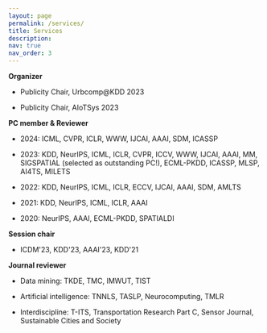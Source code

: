 ```yaml
---
layout: page
permalink: /services/
title: Services
description: 
nav: true
nav_order: 3
---
```


<div>
  <p><strong>Organizer</strong></p>
  <ul>
  <li><p>Publicity Chair, Urbcomp@KDD 2023</p>
  </li>
  <li><p>Publicity Chair, AIoTSys 2023</p>
  </li>
  </ul>


  <p><strong>PC member &amp; Reviewer</strong></p>
  <ul>
  <li><p>2024: ICML, CVPR, ICLR, WWW, IJCAI, AAAI, SDM, ICASSP</p>
  </li>
  <li><p>2023: KDD, NeurIPS, ICML, ICLR, CVPR, ICCV, WWW, IJCAI, AAAI, MM, SIGSPATIAL (selected as outstanding PC!), ECML-PKDD, ICASSP, MLSP, AI4TS, MILETS</p>
  </li>
  <li><p>2022: KDD, NeurIPS, ICML, ICLR, ECCV, IJCAI, AAAI, SDM, AMLTS</p>
  </li>
  <li><p>2021: KDD, NeurIPS, ICML, ICLR, AAAI</p>
  </li>
  <li><p>2020: NeurIPS, AAAI, ECML-PKDD, SPATIALDI</p>
  </li>
  </ul>

  <p><strong>Session chair</strong></p>
  <ul>
  <li><p>ICDM'23, KDD'23, AAAI'23, KDD'21</p>
  </li>
  </ul>

  <p><strong>Journal reviewer</strong></p>
  <ul>
  <li><p>Data mining: TKDE, TMC, IMWUT, TIST</p></li>
  <li><p>Artificial intelligence: TNNLS, TASLP, Neurocomputing, TMLR</p></li>
  <li><p>Interdiscipline: T-ITS, Transportation Research Part C, Sensor Journal, Sustainable Cities and Society</p></li>
  </ul>
</div>
